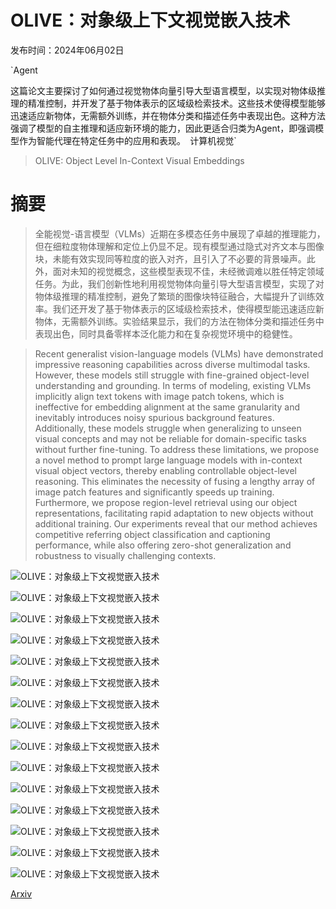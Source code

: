 # OLIVE：对象级上下文视觉嵌入技术

发布时间：2024年06月02日

`Agent

这篇论文主要探讨了如何通过视觉物体向量引导大型语言模型，以实现对物体级推理的精准控制，并开发了基于物体表示的区域级检索技术。这些技术使得模型能够迅速适应新物体，无需额外训练，并在物体分类和描述任务中表现出色。这种方法强调了模型的自主推理和适应新环境的能力，因此更适合归类为Agent，即强调模型作为智能代理在特定任务中的应用和表现。` `计算机视觉`

> OLIVE: Object Level In-Context Visual Embeddings

# 摘要

> 全能视觉-语言模型（VLMs）近期在多模态任务中展现了卓越的推理能力，但在细粒度物体理解和定位上仍显不足。现有模型通过隐式对齐文本与图像块，未能有效实现同等粒度的嵌入对齐，且引入了不必要的背景噪声。此外，面对未知的视觉概念，这些模型表现不佳，未经微调难以胜任特定领域任务。为此，我们创新性地利用视觉物体向量引导大型语言模型，实现了对物体级推理的精准控制，避免了繁琐的图像块特征融合，大幅提升了训练效率。我们还开发了基于物体表示的区域级检索技术，使得模型能迅速适应新物体，无需额外训练。实验结果显示，我们的方法在物体分类和描述任务中表现出色，同时具备零样本泛化能力和在复杂视觉环境中的稳健性。

> Recent generalist vision-language models (VLMs) have demonstrated impressive reasoning capabilities across diverse multimodal tasks. However, these models still struggle with fine-grained object-level understanding and grounding. In terms of modeling, existing VLMs implicitly align text tokens with image patch tokens, which is ineffective for embedding alignment at the same granularity and inevitably introduces noisy spurious background features. Additionally, these models struggle when generalizing to unseen visual concepts and may not be reliable for domain-specific tasks without further fine-tuning. To address these limitations, we propose a novel method to prompt large language models with in-context visual object vectors, thereby enabling controllable object-level reasoning. This eliminates the necessity of fusing a lengthy array of image patch features and significantly speeds up training. Furthermore, we propose region-level retrieval using our object representations, facilitating rapid adaptation to new objects without additional training. Our experiments reveal that our method achieves competitive referring object classification and captioning performance, while also offering zero-shot generalization and robustness to visually challenging contexts.

![OLIVE：对象级上下文视觉嵌入技术](../../../paper_images/2406.00872/x1.png)

![OLIVE：对象级上下文视觉嵌入技术](../../../paper_images/2406.00872/x2.png)

![OLIVE：对象级上下文视觉嵌入技术](../../../paper_images/2406.00872/x3.png)

![OLIVE：对象级上下文视觉嵌入技术](../../../paper_images/2406.00872/x4.png)

![OLIVE：对象级上下文视觉嵌入技术](../../../paper_images/2406.00872/x5.png)

![OLIVE：对象级上下文视觉嵌入技术](../../../paper_images/2406.00872/x6.png)

![OLIVE：对象级上下文视觉嵌入技术](../../../paper_images/2406.00872/x7.png)

![OLIVE：对象级上下文视觉嵌入技术](../../../paper_images/2406.00872/x8.png)

![OLIVE：对象级上下文视觉嵌入技术](../../../paper_images/2406.00872/x9.png)

![OLIVE：对象级上下文视觉嵌入技术](../../../paper_images/2406.00872/x10.png)

![OLIVE：对象级上下文视觉嵌入技术](../../../paper_images/2406.00872/x11.png)

![OLIVE：对象级上下文视觉嵌入技术](../../../paper_images/2406.00872/x12.png)

![OLIVE：对象级上下文视觉嵌入技术](../../../paper_images/2406.00872/x13.png)

![OLIVE：对象级上下文视觉嵌入技术](../../../paper_images/2406.00872/x14.png)

![OLIVE：对象级上下文视觉嵌入技术](../../../paper_images/2406.00872/x15.png)

[Arxiv](https://arxiv.org/abs/2406.00872)